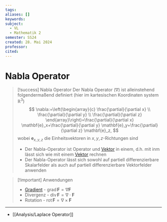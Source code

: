 ```yaml
---
tags: 
aliases: []
keywords: 
subject:
  - VL
  - Mathematik 2
semester: SS24
created: 28. Mai 2024
professor: 
cited:
---
```

 

# Nabla Operator

> [!success] Nabla Operator
> Der Nabla Operator ($\nabla$) ist alleinstehend folgendermaßend definiert (hier im kartesischen Koordinaten system $\mathbb{R}^{3}$)
> $$
> \nabla:=\left(\begin{array}{c}
> \frac{\partial}{\partial x} \\
> \frac{\partial}{\partial y} \\
> \frac{\partial}{\partial z}
> \end{array}\right)=\frac{\partial}{\partial x} \mathbf{e}_x+\frac{\partial}{\partial y} \mathbf{e}_y+\frac{\partial}{\partial z} \mathbf{e}_z,
> $$
> wobei $\mathbf{e}_{x, y, z}$ die Einheitsvektoren in $x, y, z$-Richtungen sind
> - Der Nabla-Operator ist Operator und [Vektor](Analysis/Vektor.md) in einem, d.h. mit inm lässt sich wie mit einem [Vektor](Analysis/Vektor.md) rechnen
> - Der Nabla-Operator lässt sich sowohl auf partiell differenzierbare Skalarfelder als auch auf partiell differenzierbare Vektorfelder anwenden

> [!important] Anwendungen
> - [Gradient](Analysis/Gradient.md) - $\mathrm{grad} \,\mathbf{F} = \nabla \mathbf{F}$
> - Divergenz - $\mathrm{div}\, \mathbf{F} = \nabla \cdot\mathbf{F}$
> - Rotation - $\mathrm{rot}\, \mathbf{F} = \nabla \times \mathbf{F}$

---

- [[Analysis/Laplace Operator]]